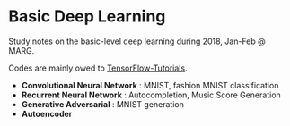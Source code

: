 # Basic Deep Learning

Study notes on the basic-level deep learning during 2018, Jan-Feb @ MARG.

Codes are mainly owed to [TensorFlow-Tutorials](github.com/golbin/TensorFlow-Tutorials). 

+ **Convolutional Neural Network** : MNIST, fashion MNIST classification
+ **Recurrent Neural Network** : Autocompletion, Music Score Generation
+ **Generative Adversarial** : MNIST generation
+ **Autoencoder**

